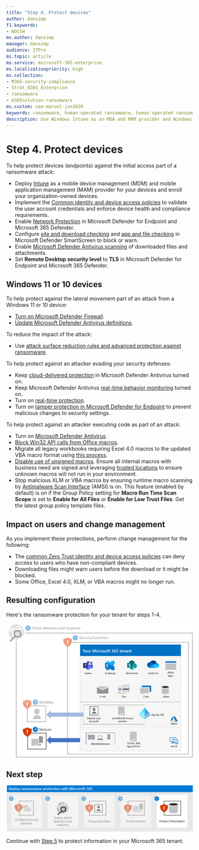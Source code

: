 ```yaml
---
title: "Step 4. Protect devices"
author: dansimp
f1.keywords:
- NOCSH
ms.author: dansimp
manager: dansimp
audience: ITPro
ms.topic: article
ms.service: microsoft-365-enterprise
ms.localizationpriority: high
ms.collection:
- M365-security-compliance
- Strat_O365_Enterprise
- ransomware
- m365solution-ransomware
ms.custom: seo-marvel-jun2020
keywords: ransomware, human-operated ransomware, human operated ransomware, HumOR, extortion attack, ransomware attack, encryption, cryptovirology, zero trust
description: Use Windows Intune as an MDA and MAM provider and Windows 10 security features to protect your Microsoft 365 resources from ransomware attacks.
---
```


# Step 4. Protect devices

To help protect devices (endpoints) against the initial access part of a ransomware attack:

- Deploy [Intune](/mem/intune/fundamentals/what-is-intune) as a mobile device management (MDM) and mobile application management (MAM) provider for your devices and enroll your organization-owned devices.
- Implement the [Common identity and device access policies](/microsoft-365/security/office-365-security/identity-access-policies) to validate the user account credentials and enforce device health and compliance requirements.
- Enable [Network Protection](/microsoft-365/security/defender-endpoint/network-protection) in Microsoft Defender for Endpoint and Microsoft 365 Defender.
- Configure [site and download checking](/windows/security/threat-protection/microsoft-defender-smartscreen/microsoft-defender-smartscreen-available-settings) and [app and file checking](/windows/security/threat-protection/microsoft-defender-smartscreen/microsoft-defender-smartscreen-available-settings) in Microsoft Defender SmartScreen to block or warn.
- Enable [Microsoft Defender Antivirus scanning](/microsoft-365/security/defender-endpoint/configure-advanced-scan-types-microsoft-defender-antivirus) of downloaded files and attachments.
- Set **Remote Desktop security level** to **TLS** in Microsoft Defender for Endpoint and Microsoft 365 Defender.

## Windows 11 or 10 devices

To help protect against the lateral movement part of an attack from a Windows 11 or 10 device:

- [Turn on Microsoft Defender Firewall](https://support.microsoft.com/windows/turn-microsoft-defender-firewall-on-or-off-ec0844f7-aebd-0583-67fe-601ecf5d774f).
- [Update Microsoft Defender Antivirus definitions](/microsoft-365/security/defender-endpoint/manage-updates-baselines-microsoft-defender-antivirus).

To reduce the impact of the attack:

- Use [attack surface reduction rules and advanced protection against ransomware](/microsoft-365/security/defender-endpoint/attack-surface-reduction-rules-reference#use-advanced-protection-against-ransomware).

To help protect against an attacker evading your security defenses:

- Keep [cloud-delivered protection](/microsoft-365/security/defender-endpoint/enable-cloud-protection-microsoft-defender-antivirus) in Microsoft Defender Antivirus turned on.
- Keep Microsoft Defender Antivirus [real-time behavior monitoring](/microsoft-365/security/defender-endpoint/configure-real-time-protection-microsoft-defender-antivirus) turned on.
- Turn on [real-time protection](/microsoft-365/security/defender-endpoint/configure-real-time-protection-microsoft-defender-antivirus).
- Turn on [tamper protection in Microsoft Defender for Endpoint](/microsoft-365/security/defender-endpoint/prevent-changes-to-security-settings-with-tamper-protection) to prevent malicious changes to security settings.

To help protect against an attacker executing code as part of an attack:

- Turn on [Microsoft Defender Antivirus](/mem/intune/user-help/turn-on-defender-windows).
- [Block Win32 API calls from Office macros](/microsoft-365/security/defender-endpoint/attack-surface-reduction-rules#block-win32-api-calls-from-office-macros).
- Migrate all legacy workbooks requiring Excel 4.0 macros to the updated VBA macro format using [this process](https://www.microsoft.com/microsoft-365/blog/2010/02/16/migrating-excel-4-macros-to-vba/).
- [Disable use of unsigned macros](https://support.microsoft.com/topic/enable-or-disable-macros-in-office-files-12b036fd-d140-4e74-b45e-16fed1a7e5c6). Ensure all internal macros with business need are signed and leveraging [trusted locations](/deployoffice/security/designate-trusted-locations-for-files-in-office) to ensure unknown macros will not run in your environment.
- Stop malicious XLM or VBA macros by ensuring runtime macro scanning by [Antimalware Scan Interface](https://www.microsoft.com/security/blog/2021/03/03/xlm-amsi-new-runtime-defense-against-excel-4-0-macro-malware/) (AMSI) is on. This feature (enabled by default) is on if the Group Policy setting for **Macro Run Time Scan Scope** is set to **Enable for All Files** or **Enable for Low Trust Files**. Get the latest group policy template files.

## Impact on users and change management

As you implement these protections, perform change management for the following:

- The [common Zero Trust identity and device access policies](/microsoft-365/security/office-365-security/identity-access-policies) can deny access to users who have non-compliant devices.
- Downloading files might warn users before the download or it might be blocked.
- Some Office, Excel 4.0, XLM, or VBA macros might no longer run.

## Resulting configuration

Here's the ransomware protection for your tenant for steps 1-4.

![Ransomware protection for your Microsoft 365 tenant after Step 4](../media/ransomware-protection-microsoft-365/ransomware-protection-microsoft-365-architecture-step4.png)

## Next step

[![Step 5 for ransomware protection with Microsoft 365](../media/ransomware-protection-microsoft-365/ransomware-protection-microsoft-365-step5.png)](ransomware-protection-microsoft-365-information.md)

Continue with [Step 5](ransomware-protection-microsoft-365-information.md) to protect information in your Microsoft 365 tenant. 

